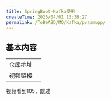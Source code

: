 ```yaml
---
title: SpringBoot-Kafka使用
createTime: 2025/04/01 15:39:27
permalink: /ToBeABD/MQ/Kafka/pvazmupp/
---
```

## 基本内容

|          |      |
| :------: | ---- |
| 仓库地址 |      |
| 视频链接 |      |



视频看到105，跳过




